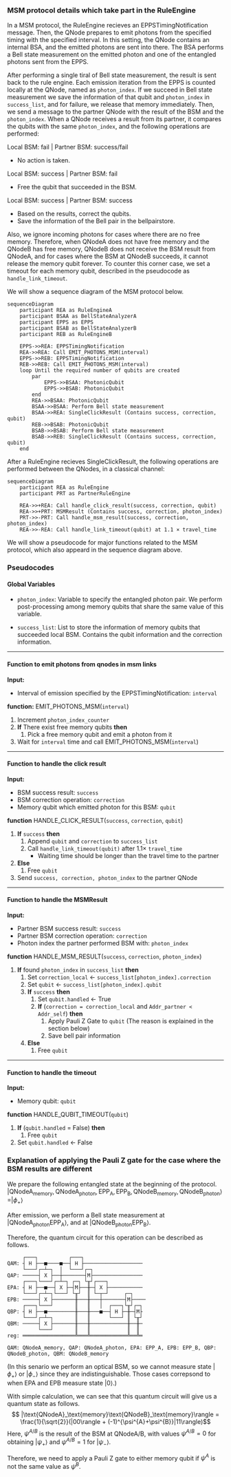 ### MSM protocol details which take part in the RuleEngine

In a MSM protocol, the RuleEngine recieves an EPPSTimingNotification message. Then, the QNode prepares to emit photons from the specified timing with the specified interval. In this setting, the QNode contains an internal BSA, and the emitted photons are sent into there. The BSA performs a Bell state measurement on the emitted photon and one of the entangled photons sent from the EPPS.

After performing a single tiral of Bell state measurement, the result is sent back to the rule engine. Each emission iteration from the EPPS is counted locally at the QNode, named as `photon_index`. If we succeed in Bell state measurement we save the information of that qubit and `photon_index` in `success_list`, and for failure, we release that memory immediately.
Then, we send a message to the partner QNode with the result of the BSM and the `photon_index`. When a QNode receives a result from its partner, it compares the qubits with the same `photon_index`, and the following operations are performed:


Local BSM: fail | Partner BSM: success/fail
- No action is taken.

Local BSM: success | Partner BSM: fail
- Free the qubit that succeeded in the BSM.

Local BSM: success | Partner BSM: success
- Based on the results, correct the qubits.
- Save the information of the Bell pair in the bellpairstore.

Also, we ignore incoming photons for cases where there are no free memory. Therefore, when QNodeA does not have free memory and the QNodeB has free memory, QNodeB does not receive the BSM result from QNodeA, and for cases where the BSM at QNodeB succeeds, it cannot release the memory qubit forever. To counter this corner case, we set a timeout for each memory qubit, described in the pseudocode as `handle_link_timeout`.

We will show a sequence diagram of the MSM protocol below.

```mermaid
sequenceDiagram
    participant REA as RuleEngineA
    participant BSAA as BellStateAnalyzerA
    participant EPPS as EPPS
    participant BSAB as BellStateAnalyzerB
    participant REB as RuleEngineB

    EPPS->>REA: EPPSTimingNotification
    REA->>REA: Call EMIT_PHOTONS_MSM(interval)
    EPPS->>REB: EPPSTimingNotification
    REB->>REB: Call EMIT_PHOTONS_MSM(interval)
    loop Until the required number of qubits are created
        par
            EPPS->>BSAA: PhotonicQubit
            EPPS->>BSAB: PhotonicQubit
        end
        REA->>BSAA: PhotonicQubit
        BSAA->>BSAA: Perform Bell state measurement
        BSAA->>REA: SingleClickResult (Contains success, correction, qubit)
        REB->>BSAB: PhotonicQubit
        BSAB->>BSAB: Perform Bell state measurement
        BSAB->>REB: SingleClickResult (Contains success, correction, qubit)
    end
```
After a RuleEngine recieves SingleClickResult, the following operations are performed between the QNodes, in a classical channel:

```mermaid
sequenceDiagram
    participant REA as RuleEngine
    participant PRT as PartnerRuleEngine

    REA->>+REA: Call handle_click_result(success, correction, qubit)
    REA->>+PRT: MSMResult (Contains success, correction, photon_index)
    PRT->>-PRT: Call handle_msm_result(success, correction, photon_index)
    REA->>-REA: Call handle_link_timeout(qubit) at 1.1 × travel_time
```

We will show a pseudocode for major functions related to the MSM protocol, which also appeard in the sequence diagram above.

### Pseudocodes

#### Global Variables

- `photon_index`: Variable to specify the entangled photon pair. We perform post-processing among memory qubits that share the same value of this variable.

- `success_list`: List to store the information of memory qubits that succeeded local BSM. Contains the qubit information and the correction information.
---
#### Function to emit photons from qnodes in msm links

**Input:**
- Interval of emission specified by the EPPSTimingNotification: `interval`

**function:** EMIT_PHOTONS_MSM(`interval`)
1. Increment `photon_index_counter`
1. **If** There exist free memory qubits **then**
    1. Pick a free memory qubit and emit a photon from it
1. Wait for `interval` time and call EMIT_PHOTONS_MSM(`interval`)
---
#### Function to handle the click result

**Input:**
- BSM success result: `success`
- BSM correction operation: `correction`
- Memory qubit which emitted photon for this BSM: `qubit`

**function** HANDLE_CLICK_RESULT(`success`, `correction`, `qubit`)
1. **If** `success` **then**
    1. Append `qubit` and `correction` to `success_list`
    1. Call `handle_link_timeout(qubit)` after $1.1 \times$ `travel_time`
       - Waiting time should be longer than the travel time to the partner
1. **Else**
    1. Free `qubit`
1. Send `success, correction, photon_index` to the partner QNode

---
#### Function to handle the MSMResult

**Input:**
- Partner BSM success result: `success`
- Partner BSM correction operation: `correction`
- Photon index the partner performed BSM with: `photon_index`

**function** HANDLE_MSM_RESULT(`success`, `correction`, `photon_index`)
1. **If** found `photon_index` in `success_list` **then**
    1. Set `correction_local` $\gets$ `success_list[photon_index].correction`
    1. Set `qubit` $\gets$ `success_list[photon_index].qubit`
    1. **If** `success` **then**
        1. Set `qubit.handled` $\gets$ True
        1. **If** (`correction = correction_local` and `Addr_partner < Addr_self`) **then**
            1. Apply Pauli Z Gate to `qubit` (The reason is explained in the section below)
            1. Save bell pair information
    1. **Else**
        1. Free `qubit`

---
#### Function to handle the timeout

**Input:**
- Memory qubit: `qubit`

**function** HANDLE_QUBIT_TIMEOUT(`qubit`)
1. **If** (`qubit.handled` = False) **then**
    1. Free `qubit`
1. Set `qubit.handled` $\gets$ False


### Explanation of applying the Pauli Z gate for the case where the BSM results are different

We prepare the following entangled state at the beginning of the protocol.
$|\text{QNodeA}_\text{memory},\text{QNodeA}_\text{photon},\text{EPP}_\text{A},\text{EPP}_\text{B},\text{QNodeB}_\text{memory},\text{QNodeB}_\text{photon}\rangle=|\phi_+\rangle$

After emission, we perform a Bell state measurement at $|\text{QNodeA}_\text{photon}\text{EPP}_\text{A}\rangle$, and at $|\text{QNodeB}_\text{photon}\text{EPP}_\text{B}\rangle$.

Therefore, the quantum circuit for this operation can be described as follows.

```
     ┌───┐          ┌───┐
QAM: ┤ H ├──■────■──┤ H ├───────────────────
     └───┘┌─┴─┐  │  └───┘┌─┐
QAP: ─────┤ X ├──┼───────┤M├────────────────
     ┌───┐└───┘┌─┴─┐ ┌─┐ └╥┘┌───┐
EPA: ┤ H ├──■──┤ X ├─┤M├──╫─┤ X ├───────────
     └───┘┌─┴─┐└───┘ └╥┘  ║ └─┬─┘     ┌─┐
EPB: ─────┤ X ├───────╫───╫───┼───────┤M├────
     ┌───┐└───┘       ║   ║   │  ┌───┐└╥┘┌─┐
QBP: ┤ H ├──■─────────╫───╫───■──┤ H ├─╫─┤M├
     └───┘┌─┴─┐       ║   ║      └───┘ ║ └╥┘
QBM: ─────┤ X ├───────╫───╫────────────╫──╫─
          └───┘       ║   ║            ║  ║
reg: ═════════════════╩═══╩════════════╩══╩═

QAM: QNodeA_memory, QAP: QNodeA_photon, EPA: EPP_A, EPB: EPP_B, QBP: QNodeB_photon, QBM: QNodeB_memory
```
(In this senario we perform an optical BSM, so we cannot measure state $|\phi_{+}\rangle$ or $|\phi_{-}\rangle$ since they are indistinguishable. Those cases correpsond to when EPA and EPB measure state $|0\rangle$.)


With simple calculation, we can see that this quantum circuit will give us a quantum state as follows.
$$
|\text{QNodeA}_\text{memory}\text{QNodeB}_\text{memory}\rangle = \frac{1}{\sqrt{2}}(|00\rangle + (-1)^{\psi^{A}+\psi^{B}}|11\rangle)$$
Here, $\psi^{A/B}$ is the result of the BSM at QNodeA/B, with values $\psi^{A/B} = 0$ for obtaining $|\psi_{+}\rangle$ and $\psi^{A/B} = 1$ for $|\psi_{-}\rangle$.

Therefore, we need to apply a Pauli Z gate to either memory qubit if $\psi^{A}$ is not the same value as $\psi^{B}$.
